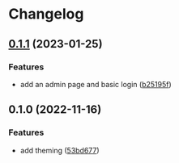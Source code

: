 # Changelog

## [0.1.1](https://github.com/homecms/homecms/compare/theme-base-v0.1.0...theme-base-v0.1.1) (2023-01-25)


### Features

* add an admin page and basic login ([b25195f](https://github.com/homecms/homecms/commit/b25195fc5b2f292ad9ddf819ae04fabb901f208c))

## 0.1.0 (2022-11-16)


### Features

* add theming ([53bd677](https://github.com/homecms/homecms/commit/53bd67712e67dd12b65fa1810e76656e2f4a46ac))
